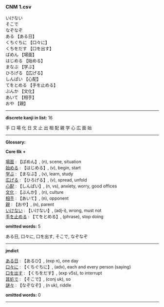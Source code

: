 ### CNM 1.csv  
  

いけない    
そこで    
なぞなぞ    
ある 【ある日】   
くちぐちに 【口々に】   
くちをだす 【口を出す】   
ばめん 【場面】   
はじめる 【始める】   
まなぶ 【学ぶ】   
ひろげる 【広げる】   
しんぱい 【心配】   
てをとめる 【手を止める】   
ぶんか 【文化】   
あいて 【相手】   
おや 【親】  


----------------

__discrete kanji in list:__ 16 

手 口 場 化 日 文 止 出 相 配 親 学 心 広 面 始

----------------
  
__Glossary:__  


__Core 6k +__  


[場面](https://ejje.weblio.jp/content/%E5%A0%B4%E9%9D%A2) : 【ばめん】, (n), scene, situation  
[始める](https://ejje.weblio.jp/content/%E5%A7%8B%E3%82%81%E3%82%8B) : 【はじめる】, (v), begin, start  
[学ぶ](https://ejje.weblio.jp/content/%E5%AD%A6%E3%81%B6) : 【まなぶ】, (v), learn, study  
[広げる](https://ejje.weblio.jp/content/%E5%BA%83%E3%81%92%E3%82%8B) : 【ひろげる】, (v), spread, unfold  
[心配](https://ejje.weblio.jp/content/%E5%BF%83%E9%85%8D) : 【しんぱい】, (n, vs), anxiety, worry, good offices  
[文化](https://ejje.weblio.jp/content/%E6%96%87%E5%8C%96) : 【ぶんか】, (n), culture  
[相手](https://ejje.weblio.jp/content/%E7%9B%B8%E6%89%8B) : 【あいて】, (n), opponent  
[親](https://ejje.weblio.jp/content/%E8%A6%AA) : 【おや】, (n), parent  
[いけない](https://ejje.weblio.jp/content/%E3%81%84%E3%81%91%E3%81%AA%E3%81%84) : 【いけない】, (adj-i), wrong, must not  
[手を止める](https://ejje.weblio.jp/content/%E6%89%8B%E3%82%92%E6%AD%A2%E3%82%81%E3%82%8B) : 【てをとめる】, (phrase), stop doing  
 

__omitted words:__ 5  

ある日, 口々に, 口を出す, そこで, なぞなぞ 


----------------

__jmdict__  


[ある日](https://ejje.weblio.jp/content/%E3%81%82%E3%82%8B%E6%97%A5) : 【あるひ】, (exp n), one day  
[口々に](https://ejje.weblio.jp/content/%E5%8F%A3%E3%80%85%E3%81%AB) : 【くちぐちに】, (adv), each and every person (saying)  
[口を出す](https://ejje.weblio.jp/content/%E5%8F%A3%E3%82%92%E5%87%BA%E3%81%99) : 【くちをだす】, (exp v5s), to interrupt  
[其処で](https://ejje.weblio.jp/content/%E5%85%B6%E5%87%A6%E3%81%A7) : 【そこで】, (conj uk), so  
[謎々](https://ejje.weblio.jp/content/%E8%AC%8E%E3%80%85) : 【なぞなぞ】, (n uk), riddle  
 

__omitted words:__  0  

  


----------------

  

